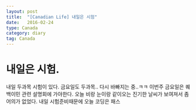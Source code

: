 ```yaml
---
layout: post
title:  "[Canadian Life] 내일은 시험"
date:   2016-02-24
type: Canada
category: diary
tag: Canada
---
```


# 내일은 시험.

내일 두과목 시험이 있다. 금요일도 두과목.. 다시 바빠지는 중..ㅋㅋ 이번주 금요일은 퀘백이민 관련 설명회에 가야한다. 오늘 비랑 눈이랑 같이오는 진기한 날씨가 보여져서 좀 어의가 없었다. 내일 시험준비때문에 오늘 코딩은 패스
